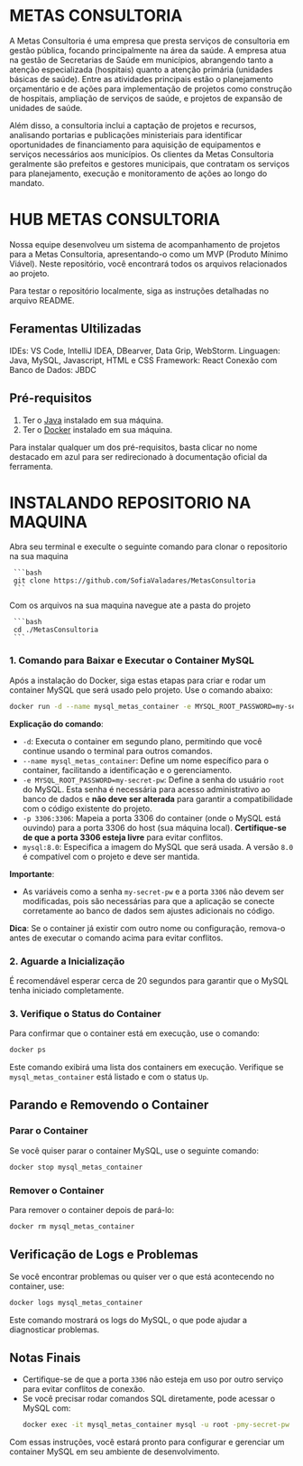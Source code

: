 # METAS CONSULTORIA
A Metas Consultoria é uma empresa que presta serviços de consultoria em gestão pública, focando principalmente na área da saúde. A empresa atua na gestão de Secretarias de Saúde em municípios, abrangendo tanto a atenção especializada (hospitais) quanto a atenção primária (unidades básicas de saúde). Entre as atividades principais estão o planejamento orçamentário e de ações para implementação de projetos como construção de hospitais, ampliação de serviços de saúde, e projetos de expansão de unidades de saúde.

Além disso, a consultoria inclui a captação de projetos e recursos, analisando portarias e publicações ministeriais para identificar oportunidades de financiamento para aquisição de equipamentos e serviços necessários aos municípios. Os clientes da Metas Consultoria geralmente são prefeitos e gestores municipais, que contratam os serviços para planejamento, execução e monitoramento de ações ao longo do mandato.

# HUB METAS CONSULTORIA
Nossa equipe desenvolveu um sistema de acompanhamento de projetos para a Metas Consultoria, apresentando-o como um MVP (Produto Mínimo Viável). Neste repositório, você encontrará todos os arquivos relacionados ao projeto.

Para testar o repositório localmente, siga as instruções detalhadas no arquivo README.

## Feramentas Ultilizadas
IDEs: VS Code, IntelliJ IDEA, DBearver, Data Grip, WebStorm.
Linguagen: Java, MySQL, Javascript, HTML e CSS
Framework: React
Conexão com Banco de Dados: JBDC

## Pré-requisitos
1. Ter o [Java](https://www.oracle.com/br/java/) instalado em sua máquina.
2. Ter o [Docker](https://docs.docker.com/desktop/install/windows-install/) instalado em sua máquina.

Para instalar qualquer um dos pré-requisitos, basta clicar no nome destacado em azul para ser redirecionado à documentação oficial da ferramenta.

# INSTALANDO REPOSITORIO NA MAQUINA
Abra seu terminal e execulte o seguinte comando para clonar o repositorio na sua maquina

     ```bash
     git clone https://github.com/SofiaValadares/MetasConsultoria
     ```

Com os arquivos na sua maquina navegue ate a pasta do projeto

     ```bash
     cd ./MetasConsultoria
     ```


### 1. Comando para Baixar e Executar o Container MySQL

Após a instalação do Docker, siga estas etapas para criar e rodar um container MySQL que será usado pelo projeto. Use o comando abaixo:

```bash
docker run -d --name mysql_metas_container -e MYSQL_ROOT_PASSWORD=my-secret-pw -p 3306:3306 mysql:8.0
```

**Explicação do comando**:
- `-d`: Executa o container em segundo plano, permitindo que você continue usando o terminal para outros comandos.
- `--name mysql_metas_container`: Define um nome específico para o container, facilitando a identificação e o gerenciamento.
- `-e MYSQL_ROOT_PASSWORD=my-secret-pw`: Define a senha do usuário `root` do MySQL. Esta senha é necessária para acesso administrativo ao banco de dados e **não deve ser alterada** para garantir a compatibilidade com o código existente do projeto.
- `-p 3306:3306`: Mapeia a porta 3306 do container (onde o MySQL está ouvindo) para a porta 3306 do host (sua máquina local). **Certifique-se de que a porta 3306 esteja livre** para evitar conflitos.
- `mysql:8.0`: Especifica a imagem do MySQL que será usada. A versão `8.0` é compatível com o projeto e deve ser mantida.

**Importante**:
- As variáveis como a senha `my-secret-pw` e a porta `3306` não devem ser modificadas, pois são necessárias para que a aplicação se conecte corretamente ao banco de dados sem ajustes adicionais no código.

**Dica**: Se o container já existir com outro nome ou configuração, remova-o antes de executar o comando acima para evitar conflitos.


### 2. Aguarde a Inicialização

É recomendável esperar cerca de 20 segundos para garantir que o MySQL tenha iniciado completamente.

### 3. Verifique o Status do Container

Para confirmar que o container está em execução, use o comando:

```bash
docker ps
```

Este comando exibirá uma lista dos containers em execução. Verifique se `mysql_metas_container` está listado e com o status `Up`.

## Parando e Removendo o Container

### Parar o Container

Se você quiser parar o container MySQL, use o seguinte comando:

```bash
docker stop mysql_metas_container
```

### Remover o Container

Para remover o container depois de pará-lo:

```bash
docker rm mysql_metas_container
```

## Verificação de Logs e Problemas

Se você encontrar problemas ou quiser ver o que está acontecendo no container, use:

```bash
docker logs mysql_metas_container
```

Este comando mostrará os logs do MySQL, o que pode ajudar a diagnosticar problemas.

## Notas Finais

- Certifique-se de que a porta `3306` não esteja em uso por outro serviço para evitar conflitos de conexão.
- Se você precisar rodar comandos SQL diretamente, pode acessar o MySQL com:
  ```bash
  docker exec -it mysql_metas_container mysql -u root -pmy-secret-pw
  ```

Com essas instruções, você estará pronto para configurar e gerenciar um container MySQL em seu ambiente de desenvolvimento.
